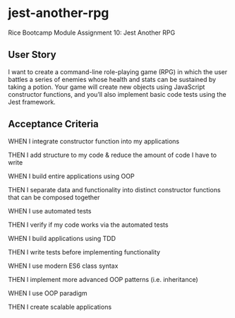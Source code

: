 # jest-another-rpg
Rice Bootcamp Module Assignment 10: Jest Another RPG

## User Story
I want to create a command-line role-playing game 
(RPG) in which the user battles a series of enemies whose 
health and stats can be sustained by taking a potion. Your game 
will create new objects using JavaScript constructor functions, 
and you’ll also implement basic code tests using the Jest 
framework.

## Acceptance Criteria
WHEN I integrate constructor function into my applications

THEN I add structure to my code & reduce the amount of code I have to write

WHEN I build entire applications using OOP

THEN I separate data and functionality into distinct constructor functions that can be composed together

WHEN I use automated tests

THEN I verify if my code works via the automated tests

WHEN I build applications using TDD

THEN I write tests before implementing functionality

WHEN I use modern ES6 class syntax

THEN I implement more advanced OOP patterns (i.e. inheritance)

WHEN I use OOP paradigm

THEN  I create scalable applications 

